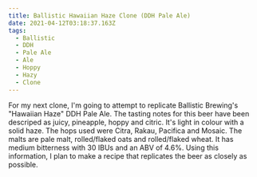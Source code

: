```yaml
---
title: Ballistic Hawaiian Haze Clone (DDH Pale Ale)
date: 2021-04-12T03:18:37.163Z
tags: 
  - Ballistic  
  - DDH  
  - Pale Ale  
  - Ale  
  - Hoppy 
  - Hazy 
  - Clone
---
```

For my next clone, I'm going to attempt to replicate Ballistic Brewing's "Hawaiian Haze" DDH Pale Ale. The tasting notes for this beer have been descriped as juicy, pineapple, hoppy and citric. It's light in colour with a solid haze. The hops used were Citra, Rakau, Pacifica and Mosaic. The malts are pale malt, rolled/flaked oats and rolled/flaked wheat. It has medium bitterness with 30 IBUs and an ABV of 4.6%. Using this information, I plan to make a recipe that replicates the beer as closely as possible.